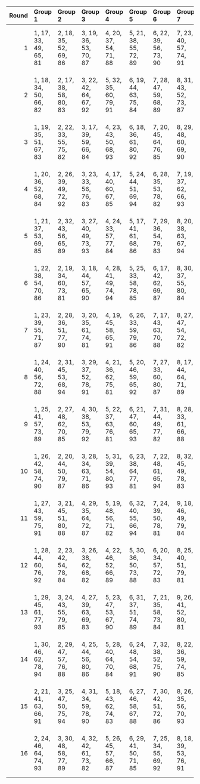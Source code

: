 |   Round | Group 1               | Group 2               | Group 3               | Group 4               | Group 5               | Group 6               | Group 7               | Group 8                | Group 9                | Group 10               | Group 11               | Group 12               | Group 13               | Group 14               | Group 15           | Group 16           |
|--------:|:----------------------|:----------------------|:----------------------|:----------------------|:----------------------|:----------------------|:----------------------|:-----------------------|:-----------------------|:-----------------------|:-----------------------|:-----------------------|:-----------------------|:-----------------------|:-------------------|:-------------------|
|       1 | 1, 17, 33, 49, 65, 81 | 2, 18, 35, 52, 69, 86 | 3, 19, 36, 53, 70, 87 | 4, 20, 37, 54, 71, 88 | 5, 21, 38, 55, 72, 89 | 6, 22, 39, 56, 73, 90 | 7, 23, 40, 57, 74, 91 | 8, 24, 41, 58, 75, 92  | 9, 25, 42, 59, 76, 93  | 10, 26, 43, 60, 77, 94 | 13, 29, 46, 63, 80, 82 | 14, 30, 47, 64, 66, 83 | 15, 31, 48, 50, 67, 84 | 16, 32, 34, 51, 68, 85 | 11, 27, 44, 61, 78 | 12, 28, 45, 62, 79 |
|       2 | 1, 18, 34, 50, 66, 82 | 2, 17, 38, 58, 80, 83 | 3, 22, 42, 64, 67, 92 | 5, 32, 35, 60, 79, 91 | 6, 19, 44, 63, 75, 84 | 7, 28, 47, 59, 68, 89 | 8, 31, 43, 52, 73, 87 | 9, 27, 36, 57, 71, 94  | 10, 20, 41, 55, 78, 93 | 11, 25, 39, 62, 77, 88 | 12, 23, 46, 61, 72, 85 | 13, 30, 45, 56, 69, 81 | 14, 29, 40, 53, 65, 86 | 15, 24, 37, 49, 70, 90 | 4, 26, 48, 51, 76  | 16, 21, 33, 54, 74 |
|       3 | 1, 19, 35, 51, 67, 83 | 2, 22, 33, 55, 75, 82 | 3, 17, 39, 59, 66, 84 | 4, 23, 43, 50, 68, 93 | 6, 18, 36, 61, 80, 92 | 7, 20, 45, 64, 76, 85 | 8, 29, 48, 60, 69, 90 | 9, 32, 44, 53, 74, 88  | 11, 21, 42, 56, 79, 94 | 12, 26, 40, 63, 78, 89 | 13, 24, 47, 62, 73, 86 | 14, 31, 46, 57, 70, 81 | 15, 30, 41, 54, 65, 87 | 16, 25, 38, 49, 71, 91 | 5, 27, 34, 52, 77  | 10, 28, 37, 58, 72 |
|       4 | 1, 20, 36, 52, 68, 84 | 2, 26, 39, 49, 72, 92 | 3, 23, 33, 56, 76, 83 | 4, 17, 40, 60, 67, 85 | 5, 24, 44, 51, 69, 94 | 6, 28, 35, 53, 78, 82 | 7, 19, 37, 62, 66, 93 | 8, 21, 46, 50, 77, 86  | 9, 30, 34, 61, 70, 91  | 10, 18, 45, 54, 75, 89 | 13, 27, 41, 64, 79, 90 | 14, 25, 48, 63, 74, 87 | 15, 32, 47, 58, 71, 81 | 16, 31, 42, 55, 65, 88 | 11, 29, 38, 59, 73 | 12, 22, 43, 57, 80 |
|       5 | 1, 21, 37, 53, 69, 85 | 2, 32, 43, 56, 65, 89 | 3, 27, 40, 49, 73, 93 | 4, 24, 33, 57, 77, 84 | 5, 17, 41, 61, 68, 86 | 7, 29, 36, 54, 79, 83 | 8, 20, 38, 63, 67, 94 | 9, 22, 47, 51, 78, 87  | 10, 31, 35, 62, 71, 92 | 11, 19, 46, 55, 76, 90 | 12, 30, 39, 60, 74, 82 | 14, 28, 42, 50, 80, 91 | 15, 26, 34, 64, 75, 88 | 16, 18, 48, 59, 72, 81 | 6, 25, 45, 52, 70  | 13, 23, 44, 58, 66 |
|       6 | 1, 22, 38, 54, 70, 86 | 2, 19, 34, 60, 73, 81 | 3, 18, 44, 57, 65, 90 | 4, 28, 41, 49, 74, 94 | 5, 25, 33, 58, 78, 85 | 6, 17, 42, 62, 69, 87 | 8, 30, 37, 55, 80, 84 | 10, 23, 48, 52, 79, 88 | 11, 32, 36, 63, 72, 93 | 12, 20, 47, 56, 77, 91 | 13, 31, 40, 61, 75, 83 | 14, 24, 45, 59, 67, 82 | 15, 29, 43, 51, 66, 92 | 16, 27, 35, 50, 76, 89 | 7, 26, 46, 53, 71  | 9, 21, 39, 64, 68  |
|       7 | 1, 23, 39, 55, 71, 87 | 2, 28, 36, 51, 77, 90 | 3, 20, 35, 61, 74, 81 | 4, 19, 45, 58, 65, 91 | 6, 26, 33, 59, 79, 86 | 7, 17, 43, 63, 70, 88 | 8, 27, 47, 54, 72, 82 | 9, 31, 38, 56, 66, 85  | 11, 24, 34, 53, 80, 89 | 12, 18, 37, 64, 73, 94 | 13, 21, 48, 57, 78, 92 | 14, 32, 41, 62, 76, 84 | 15, 25, 46, 60, 68, 83 | 16, 30, 44, 52, 67, 93 | 5, 29, 42, 49, 75  | 10, 22, 40, 50, 69 |
|       8 | 1, 24, 40, 56, 72, 88 | 2, 31, 45, 53, 68, 94 | 3, 29, 37, 52, 78, 91 | 4, 21, 36, 62, 75, 81 | 5, 20, 46, 59, 65, 92 | 7, 27, 33, 60, 80, 87 | 8, 17, 44, 64, 71, 89 | 9, 28, 48, 55, 73, 83  | 10, 32, 39, 57, 67, 86 | 11, 23, 41, 51, 70, 82 | 12, 25, 35, 54, 66, 90 | 14, 22, 34, 58, 79, 93 | 15, 18, 42, 63, 77, 85 | 16, 26, 47, 61, 69, 84 | 6, 30, 43, 49, 76  | 13, 19, 38, 50, 74 |
|       9 | 1, 25, 41, 57, 73, 89 | 2, 27, 48, 62, 70, 85 | 4, 30, 38, 53, 79, 92 | 5, 22, 37, 63, 76, 81 | 6, 21, 47, 60, 65, 93 | 7, 31, 44, 49, 77, 82 | 8, 28, 33, 61, 66, 88 | 9, 17, 45, 50, 72, 90  | 10, 29, 34, 56, 74, 84 | 11, 18, 40, 58, 68, 87 | 12, 24, 42, 52, 71, 83 | 13, 26, 36, 55, 67, 91 | 15, 23, 35, 59, 80, 94 | 16, 19, 43, 64, 78, 86 | 3, 32, 46, 54, 69  | 14, 20, 39, 51, 75 |
|      10 | 1, 26, 42, 58, 74, 90 | 2, 20, 44, 50, 79, 87 | 3, 28, 34, 63, 71, 86 | 5, 31, 39, 54, 80, 93 | 6, 23, 38, 64, 77, 81 | 7, 22, 48, 61, 65, 94 | 8, 32, 45, 49, 78, 83 | 9, 29, 33, 62, 67, 89  | 10, 17, 46, 51, 73, 91 | 11, 30, 35, 57, 75, 85 | 12, 19, 41, 59, 69, 88 | 13, 25, 43, 53, 72, 84 | 14, 27, 37, 56, 68, 92 | 15, 21, 40, 52, 76, 82 | 4, 18, 47, 55, 70  | 16, 24, 36, 60, 66 |
|      11 | 1, 27, 43, 59, 75, 91 | 3, 21, 45, 51, 80, 88 | 4, 29, 35, 64, 72, 87 | 5, 19, 48, 56, 71, 82 | 6, 32, 40, 55, 66, 94 | 7, 24, 39, 50, 78, 81 | 9, 18, 46, 49, 79, 84 | 10, 30, 33, 63, 68, 90 | 11, 17, 47, 52, 74, 92 | 12, 31, 36, 58, 76, 86 | 13, 20, 42, 60, 70, 89 | 14, 26, 44, 54, 73, 85 | 15, 28, 38, 57, 69, 93 | 16, 22, 41, 53, 77, 83 | 2, 25, 37, 61, 67  | 8, 23, 34, 62, 65  |
|      12 | 1, 28, 44, 60, 76, 92 | 2, 23, 42, 54, 78, 84 | 3, 26, 38, 62, 68, 82 | 4, 22, 46, 52, 66, 89 | 5, 30, 36, 50, 73, 88 | 6, 20, 34, 57, 72, 83 | 8, 25, 40, 51, 79, 81 | 10, 19, 47, 49, 80, 85 | 11, 31, 33, 64, 69, 91 | 12, 17, 48, 53, 75, 93 | 13, 32, 37, 59, 77, 87 | 14, 21, 43, 61, 71, 90 | 15, 27, 45, 55, 74, 86 | 16, 29, 39, 58, 70, 94 | 7, 18, 41, 56, 67  | 9, 24, 35, 63, 65  |
|      13 | 1, 29, 45, 61, 77, 93 | 3, 24, 43, 55, 79, 85 | 4, 27, 39, 63, 69, 83 | 5, 23, 47, 53, 67, 90 | 6, 31, 37, 51, 74, 89 | 7, 21, 35, 58, 73, 84 | 9, 26, 41, 52, 80, 81 | 10, 25, 36, 64, 65, 82 | 11, 20, 48, 49, 66, 86 | 12, 32, 33, 50, 70, 92 | 13, 17, 34, 54, 76, 94 | 14, 18, 38, 60, 78, 88 | 15, 22, 44, 62, 72, 91 | 16, 28, 46, 56, 75, 87 | 2, 30, 40, 59, 71  | 8, 19, 42, 57, 68  |
|      14 | 1, 30, 46, 62, 78, 94 | 2, 29, 47, 57, 76, 88 | 4, 25, 44, 56, 80, 86 | 5, 28, 40, 64, 70, 84 | 6, 24, 48, 54, 68, 91 | 7, 32, 38, 52, 75, 90 | 8, 22, 36, 59, 74, 85 | 9, 20, 43, 58, 69, 82  | 10, 27, 42, 53, 66, 81 | 11, 26, 37, 50, 65, 83 | 12, 21, 34, 49, 67, 87 | 13, 18, 33, 51, 71, 93 | 15, 19, 39, 61, 79, 89 | 16, 23, 45, 63, 73, 92 | 3, 31, 41, 60, 72  | 14, 17, 35, 55, 77 |
|      15 | 2, 21, 41, 63, 66, 91 | 3, 25, 47, 50, 75, 94 | 4, 31, 34, 59, 78, 90 | 5, 18, 43, 62, 74, 83 | 6, 27, 46, 58, 67, 88 | 7, 30, 42, 51, 72, 86 | 8, 26, 35, 56, 70, 93 | 9, 19, 40, 54, 77, 92  | 10, 24, 38, 61, 76, 87 | 11, 22, 45, 60, 71, 84 | 12, 29, 44, 55, 68, 81 | 13, 28, 39, 52, 65, 85 | 14, 23, 36, 49, 69, 89 | 16, 17, 37, 57, 79, 82 | 1, 32, 48, 64, 80  | 15, 20, 33, 53, 73 |
|      16 | 2, 24, 46, 64, 74, 93 | 3, 30, 48, 58, 77, 89 | 4, 32, 42, 61, 73, 82 | 5, 26, 45, 57, 66, 87 | 6, 29, 41, 50, 71, 85 | 7, 25, 34, 55, 69, 92 | 8, 18, 39, 53, 76, 91 | 9, 23, 37, 60, 75, 86  | 10, 21, 44, 59, 70, 83 | 11, 28, 43, 54, 67, 81 | 12, 27, 38, 51, 65, 84 | 13, 22, 35, 49, 68, 88 | 14, 19, 33, 52, 72, 94 | 16, 20, 40, 62, 80, 90 | 1, 31, 47, 63, 79  | 15, 17, 36, 56, 78 |